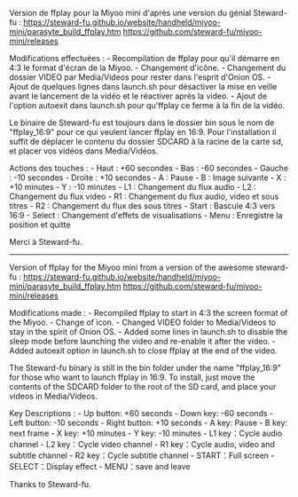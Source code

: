 Version de ffplay pour la Miyoo mini d'après une version du génial Steward-fu :
https://steward-fu.github.io/website/handheld/miyoo-mini/parasyte_build_ffplay.htm
https://github.com/steward-fu/miyoo-mini/releases

Modifications effectuées :
	- Recompilation de ffplay pour qu'il démarre en 4:3 le format d'écran de la Miyoo.
	- Changement d'icône.
	- Changement du dossier VIDEO par Media/Videos pour rester dans l'esprit d'Onion OS.
	- Ajout de quelques lignes dans launch.sh pour désactiver la mise en veille avant le lancement de la vidéo et le réactiver après la video.
	- Ajout de l'option autoexit dans launch.sh pour qu'ffplay ce ferme à la fin de la vidéo.

Le binaire de Steward-fu est toujours dans le dossier bin sous le nom de "ffplay_16:9" pour ce qui veulent lancer ffplay en 16:9.
Pour l'installation il suffit de déplacer le contenu du dossier SDCARD à la racine de la carte sd, et placer vos vidéos dans Media/Vidéos.

Actions des touches :
	- Haut : +60 secondes
	- Bas : -60 secondes
	- Gauche : -10 secondes
	- Droite : +10 secondes
	- A : Pause
	- B : Image suivante
	- X : +10 minutes
	- Y : -10 minutes
	- L1 : Changement du flux audio
	- L2 : Changement du flux video
	- R1 : Changement du flux audio, video et sous titres
	- R2 : Changement du flux des sous titres
	- Start : Bascule 4:3 vers 16:9
	- Select : Changement d'effets de visualisations
	- Menu : Enregistre la position et quitte

Merci à Steward-fu.

------------------------------------------------------------------------

Version of ffplay for the Miyoo mini from a version of the awesome steward-fu :
https://steward-fu.github.io/website/handheld/miyoo-mini/parasyte_build_ffplay.htm
https://github.com/steward-fu/miyoo-mini/releases

Modifications made :
	- Recompiled ffplay to start in 4:3 the screen format of the Miyoo.
	- Change of icon.
	- Changed VIDEO folder to Media/Videos to stay in the spirit of Onion OS.
	- Added some lines in launch.sh to disable the sleep mode before launching the video and re-enable it after the video.
	- Added autoexit option in launch.sh to close ffplay at the end of the video.

The Steward-fu binary is still in the bin folder under the name "ffplay_16:9" for those who want to launch ffplay in 16:9.
To install, just move the contents of the SDCARD folder to the root of the SD card, and place your videos in Media/Videos.

Key Descriptions :
    - Up button: +60 seconds
    - Down key: -60 seconds
    - Left button: -10 seconds
    - Right button: +10 seconds
    - A key: Pause
    - B key: next frame
    - X key: +10 minutes
    - Y key: -10 minutes
    - L1 key：Cycle audio channel
    - L2 key：Cycle video channel
    - R1 key：Cycle audio, video and subtitle channel
    - R2 key：Cycle subtitle channel
    - START：Full screen
    - SELECT：Display effect
    - MENU：save and leave

Thanks to Steward-fu.
